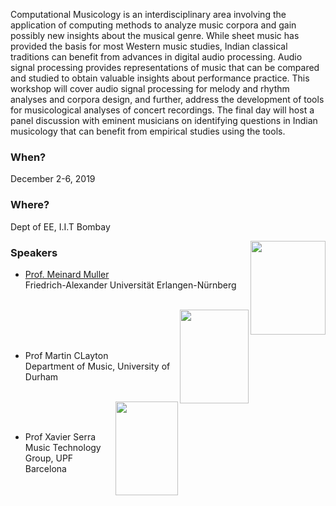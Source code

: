 Computational Musicology is an interdisciplinary area involving the application of computing methods to analyze music corpora and gain possibly new insights about the musical genre.  While sheet music has provided the basis for most Western music studies, Indian classical traditions can benefit from advances in digital audio processing.  Audio signal processing provides representations of music that can be compared and studied to obtain valuable insights about performance practice. This workshop will cover audio signal processing for melody and rhythm analyses and corpora design, and further, address the development of tools for musicological analyses of concert recordings. The final day will host a panel discussion with eminent musicians on identifying questions in Indian musicology that can benefit from empirical studies using the tools.

### When?
December 2-6, 2019

### Where?
Dept of EE, I.I.T Bombay

<img src="https://www.audiolabs-erlangen.de/thumbs/portrait-1ab656c0f02e88d65baab15492175195.jpg" alt="" height="150" width="120" align="right"/>

### Speakers
* <a href="https://www.audiolabs-erlangen.de/fau/professor/mueller">Prof. Meinard Muller</a>  
Friedrich-Alexander Universität Erlangen-Nürnberg  
 <br/> 
 <img src="https://www.dur.ac.uk/images/music/Staffmugshots/martin_clayton.jpg" alt="" height="150" width="110" align="right"/>  
 <br/><br/><br/>  
 
* Prof Martin CLayton  
Department of Music, University of Durham
 <br/><br/> 
 <img src="https://upload.wikimedia.org/wikipedia/commons/7/7d/Xavier_Serra_1%2C_Music_Hack_Day_Barcelona_2012.jpg" alt="" height="150" width="100" align="right"/>
 <br/><br/>  
 
* Prof Xavier Serra  
Music Technology Group, UPF Barcelona
